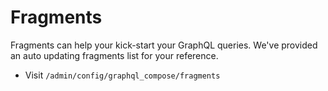 # Fragments

Fragments can help your kick-start your GraphQL queries. We've provided an auto updating fragments list for your reference.

- Visit `/admin/config/graphql_compose/fragments`
